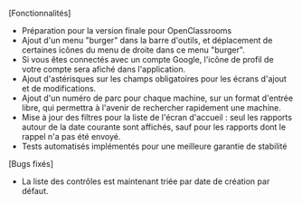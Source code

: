 [Fonctionnalités]
  - Préparation pour la version finale pour OpenClassrooms
  - Ajout d'un menu "burger" dans la barre d'outils, et déplacement de certaines icônes du menu de droite dans ce menu "burger".
  - Si vous êtes connectés avec un compte Google, l'icône de profil de votre compte sera afiché dans l'application.
  - Ajout d'astérisques sur les champs obligatoires pour les écrans d'ajout et de modifications.
  - Ajout d'un numéro de parc pour chaque machine, sur un format d'entrée libre, qui permettra à l'avenir de rechercher rapidement une machine.
  - Mise à jour des filtres pour la liste de l'écran d'accueil : seul les rapports autour de la date courante sont affichés, sauf pour les rapports dont le rappel n'a pas été envoyé.
  - Tests automatisés implémentés pour une meilleure garantie de stabilité

[Bugs fixés]
  - La liste des contrôles est maintenant triée par date de création par défaut.